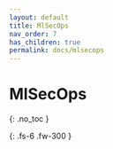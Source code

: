 ```yaml
---
layout: default
title: MlSecOps
nav_order: 7
has_children: true
permalink: docs/mlsecops
---
```


# MlSecOps
{: .no_toc }

{: .fs-6 .fw-300 }
